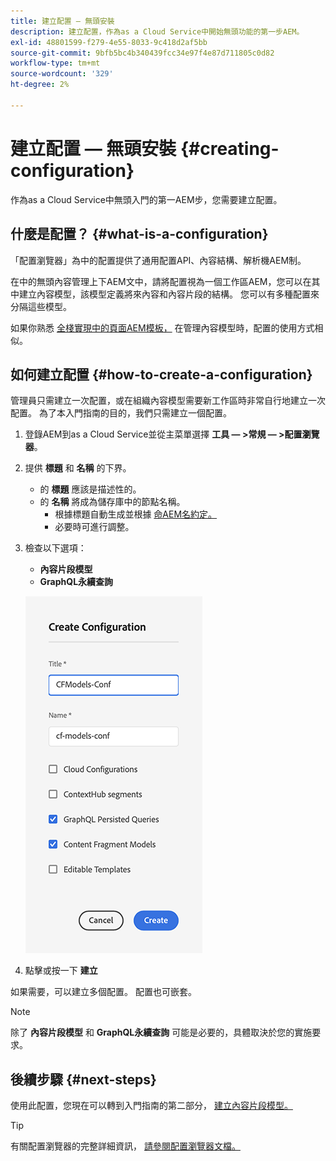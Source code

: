 ```yaml
---
title: 建立配置 — 無頭安裝
description: 建立配置，作為as a Cloud Service中開始無頭功能的第一步AEM。
exl-id: 48801599-f279-4e55-8033-9c418d2af5bb
source-git-commit: 9bfb5bc4b340439fcc34e97f4e87d711805c0d82
workflow-type: tm+mt
source-wordcount: '329'
ht-degree: 2%

---
```


# 建立配置 — 無頭安裝 {#creating-configuration}

作為as a Cloud Service中無頭入門的第一AEM步，您需要建立配置。

## 什麼是配置？ {#what-is-a-configuration}

「配置瀏覽器」為中的配置提供了通用配置API、內容結構、解析機AEM制。

在中的無頭內容管理上下AEM文中，請將配置視為一個工作區AEM，您可以在其中建立內容模型，該模型定義將來內容和內容片段的結構。 您可以有多種配置來分隔這些模型。

如果你熟悉 [全棧實現中的頁面AEM模板，](/help/sites-cloud/authoring/features/templates.md) 在管理內容模型時，配置的使用方式相似。

## 如何建立配置 {#how-to-create-a-configuration}

管理員只需建立一次配置，或在組織內容模型需要新工作區時非常自行地建立一次配置。 為了本入門指南的目的，我們只需建立一個配置。

1. 登錄AEM到as a Cloud Service並從主菜單選擇 **工具 — >常規 — >配置瀏覽器**。
1. 提供 **標題** 和 **名稱** 的下界。
   * 的 **標題** 應該是描述性的。
   * 的 **名稱** 將成為儲存庫中的節點名稱。
      * 根據標題自動生成並根據 [命AEM名約定。](/help/implementing/developing/introduction/naming-conventions.md)
      * 必要時可進行調整。
1. 檢查以下選項：
   * **內容片段模型**
   * **GraphQL永續查詢**

   ![建立設定](../assets/create-configuration.png)

1. 點擊或按一下 **建立**

如果需要，可以建立多個配置。 配置也可嵌套。

>[!NOTE]
>
>除了 **內容片段模型** 和 **GraphQL永續查詢** 可能是必要的，具體取決於您的實施要求。

## 後續步驟 {#next-steps}

使用此配置，您現在可以轉到入門指南的第二部分， [建立內容片段模型。](create-content-model.md)

>[!TIP]
>
>有關配置瀏覽器的完整詳細資訊， [請參閱配置瀏覽器文檔。](/help/implementing/developing/introduction/configurations.md)
